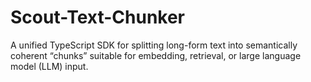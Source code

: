 # Scout-Text-Chunker
A unified TypeScript SDK for splitting long-form text into semantically coherent “chunks” suitable for embedding, retrieval, or large language model (LLM) input.
